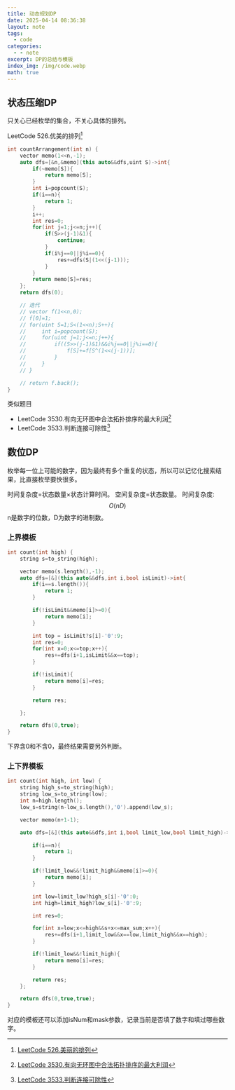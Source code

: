 ```yaml
---
title: 动态规划DP
date: 2025-04-14 08:36:38
layout: note
tags:
  - code
categories:
  - - note
excerpt: DP的总结与模板
index_img: /img/code.webp
math: true
---
```

## 状态压缩DP

只关心已经枚举的集合，不关心具体的排列。

LeetCode 526.优美的排列[^1]
``` C++
int countArrangement(int n) {
    vector memo(1<<n,-1);
    auto dfs=[&n,&memo](this auto&&dfs,uint S)->int{
        if(~memo[S]){
            return memo[S];
        }
        int i=popcount(S);
        if(i==n){
            return 1;
        }
        i++;
        int res=0;
        for(int j=1;j<=n;j++){
            if(S>>(j-1)&1){
                continue;
            }
            if(i%j==0||j%i==0){
                res+=dfs(S|(1<<(j-1)));
            }
        }
        return memo[S]=res;
    };
    return dfs(0);

    // 迭代
    // vector f(1<<n,0);
    // f[0]=1;
    // for(uint S=1;S<(1<<n);S++){
    //     int i=popcount(S);
    //     for(uint j=1;j<=n;j++){
    //         if((S>>(j-1)&1)&&i%j==0||j%i==0){
    //             f[S]+=f[S^(1<<(j-1))];
    //         }
    //     }
    // }

    // return f.back();
}

```

类似题目
 - LeetCode 3530.有向无环图中合法拓扑排序的最大利润[^2]
 - LeetCode 3533.判断连接可除性[^3]


## 数位DP

枚举每一位上可能的数字，因为最终有多个重复的状态，所以可以记忆化搜索结果，比直接枚举要快很多。


时间复杂度=状态数量×状态计算时间。
空间复杂度=状态数量。
时间复杂度:
$$O(nD)$$
n是数字的位数，D为数字的进制数。

### 上界模板
``` C++
int count(int high) {
    string s=to_string(high);

    vector memo(s.length(),-1);
    auto dfs=[&](this auto&&dfs,int i,bool isLimit)->int{
        if(i==s.length()){
            return 1;
        }

        if(!isLimit&&memo[i]>=0){
            return memo[i];
        }

        int top = isLimit?s[i]-'0':9;
        int res=0;
        for(int x=0;x<=top;x++){
            res+=dfs(i+1,isLimit&&x==top);
        }

        if(!isLimit){
            return memo[i]=res;
        }

        return res;

    };

    return dfs(0,true);
}
```
下界含0和不含0，最终结果需要另外判断。

### 上下界模板

``` C++
int count(int high, int low) {
    string high_s=to_string(high);
    string low_s=to_string(low);
    int n=high.length();
    low_s=string(n-low_s.length(),'0').append(low_s);

    vector memo(n+1-1);

    auto dfs=[&](this auto&&dfs,int i,bool limit_low,bool limit_high)->int{

        if(i==n){
            return 1;
        }

        if(!limit_low&&!limit_high&&memo[i]>=0){
            return memo[i];
        }

        int low=limit_low?high_s[i]-'0':0;
        int high=limit_high?low_s[i]-'0':9;

        int res=0;

        for(int x=low;x<=high&&s+x<=max_sum;x++){
            res+=dfs(i+1,limit_low&&x==low,limit_high&&x==high);
        }

        if(!limit_low&&!limit_high){
            return memo[i]=res;
        }

        return res;
    };

    return dfs(0,true,true);
}
```

对应的模板还可以添加isNum和mask参数，记录当前是否填了数字和填过哪些数字。

[^1]:[LeetCode 526.美丽的排列](https://leetcode.cn/problems/beautiful-arrangement/)
[^2]:[LeetCode 3530.有向无环图中合法拓扑排序的最大利润](https://leetcode.cn/problems/maximum-profit-from-valid-topological-order-in-dag)
[^3]:[LeetCode 3533.判断连接可除性](https://leetcode.cn/problems/concatenated-divisibility)
